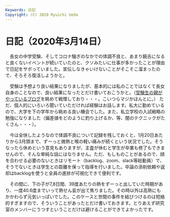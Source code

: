 ```yaml
---
Keywords: 日記
Copyright: (C) 2020 Ryuichi Ueda
---
```


# 日記（2020年3月14日） 

　長女の中学受験、そしてコロナ騒ぎのなかでの体調不良と、あまり饒舌になると良くないイベントが続いていたのと、クソみたいに仕事が多かったことが理由で日記をサボっていました。宣伝しなきゃいけないことがそこそこ溜まったので、そろそろ復活しようかと。


　受験は予想より良い結果になりましたが、基本的には私のことではなくて長女自身のことなので、良い結果になったとだけ書いておこうかと。（[受験生の親がやっているブログ](https://juken.blogmura.com/juken_juniorschool/)を眺めて戦慄しており・・・。こいつらマジかほんとに。） ただ、個人的にいろいろ聞いていただければ経験はお話します。私大に勤めているので、大学を下の学年から眺める良い機会でした。また、私立学校の入試戦略の勉強になりました（偏差値をどのように釣り上げるか、等、闇のテクニックがたくさん・・・）。


　今は全快したようなので体調不良について記録を残しておくと、1月20日あたりから3月頭まで、ずーっと微熱と喉の軽い痛みが続くという状況でした。そうなったら休めという意見もありますが、主査が休むと学生が卒業も修了もできませんので、そんな単純な話にはなりません。ただ、もしものことがあるので、顔を合わせる必要のないときはリモート（backlog、zoom、slack等総動員）で、そうでないときは学生との距離を保って指導を行いました。卒論の添削依頼や返却はbacklogを使うと全員の進捗が可視化できて便利です。


　その間に、下の子が7,8日間、39度あたりの熱をずーっと出していた時期があり、一度40.6度までいって熱せん妄が出て焦りました。その時以外は高熱にもかかわらず元気いっぱいでした。このケースと世間の事件を結びつけるのは短絡的すぎますので、そういうことがあったとだけ書いておきます。とりあえず研究室のメンバーにうつすということだけは避けることができてよかったです。

